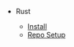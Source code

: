 
- Rust

  - [Install](languages/rust/install.md 'Rust Install')
  - [Repo Setup](languages/rust/repo-setup.md 'Rust Repo Setup')
